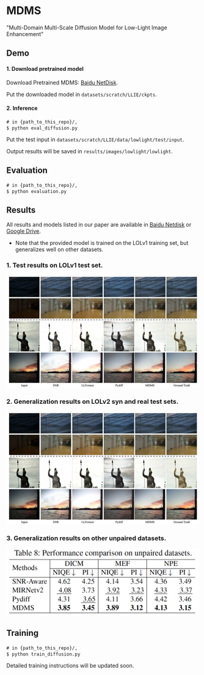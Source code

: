 # MDMS
"Multi-Domain Multi-Scale Diffusion Model for Low-Light Image Enhancement"

## Demo
#### 1. Download pretrained model

Download Pretrained MDMS: [Baidu NetDisk](https://pan.baidu.com/s/1J8rrUW8K0Cw2L94sgMI-vQ).

Put the downloaded model in `datasets/scratch/LLIE/ckpts`.



#### 2. Inference
```
# in {path_to_this_repo}/,
$ python eval_diffusion.py
```
Put the test input in `datasets/scratch/LLIE/data/lowlight/test/input`.

Output results will be saved in `results/images/lowlight/lowlight`.

## Evaluation
```
# in {path_to_this_repo}/,
$ python evaluation.py
```

## Results
All results and models listed in our paper are available in [Baidu Netdisk](https://pan.baidu.com/s/1O8hOVflnLGLSLP07nXp_sg?pwd=zftu) or [Google Drive](https://pan.baidu.com/s/1O8hOVflnLGLSLP07nXp_sg?pwd=zftu).

* Note that the provided model is trained on the LOLv1 training set, but generalizes well on other datasets. 

### 1. Test results on LOLv1 test set.
![All text](https://github.com/Oli-iver/MDMS/blob/main/figs/vis.png)

### 2. Generalization results on LOLv2 syn and real test sets.
![All text](https://github.com/Oli-iver/MDMS/blob/main/figs/vis.png)

### 3. Generalization results on other unpaired datasets.
![All text](https://github.com/Oli-iver/MDMS/blob/main/figs/unpaired.png)

## Training
```
# in {path_to_this_repo}/,
$ python train_diffusion.py
```
Detailed training instructions will be updated soon.

